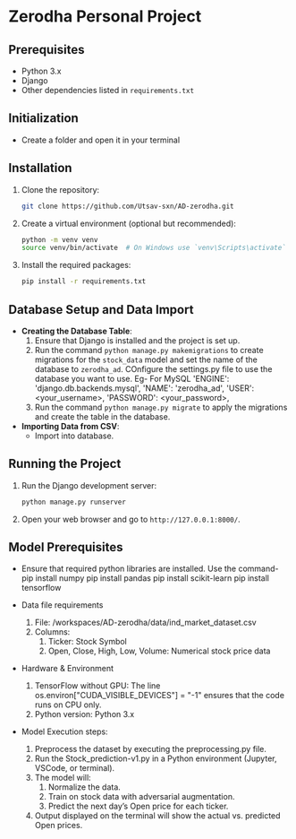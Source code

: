 # Zerodha Personal Project

## Prerequisites
- Python 3.x
- Django
- Other dependencies listed in `requirements.txt`

## Initialization
- Create a folder and open it in your terminal

## Installation
1. Clone the repository:
   ```bash
   git clone https://github.com/Utsav-sxn/AD-zerodha.git
   ```
2. Create a virtual environment (optional but recommended):
   ```bash
   python -m venv venv
   source venv/bin/activate  # On Windows use `venv\Scripts\activate`
   ```
3. Install the required packages:
   ```bash
   pip install -r requirements.txt
   ```

## Database Setup and Data Import
- **Creating the Database Table**:
  1. Ensure that Django is installed and the project is set up.
  2. Run the command `python manage.py makemigrations` to create migrations for the `stock_data` model and set the name of the database to `zerodha_ad`.
  COnfigure the settings.py file to use the database you want to use.
  Eg- For MySQL 
  'ENGINE': 'django.db.backends.mysql',
   'NAME': 'zerodha_ad',
   'USER': <your_username>,
   'PASSWORD': <your_password>,
  3. Run the command `python manage.py migrate` to apply the migrations and create the table in the database.
- **Importing Data from CSV**:
  - Import into database.

## Running the Project
1. Run the Django development server:
   ```bash
   python manage.py runserver
   ```
2. Open your web browser and go to `http://127.0.0.1:8000/`.

## Model Prerequisites
- Ensure that required python libraries are installed. Use the command-
  pip install numpy
  pip install pandas
  pip install scikit-learn
  pip install tensorflow

- Data file requirements
  1. File: /workspaces/AD-zerodha/data/ind_market_dataset.csv
  2. Columns:
     1. Ticker: Stock Symbol
     2. Open, Close, High, Low, Volume: Numerical stock price data

- Hardware & Environment
  1. TensorFlow without GPU: The line os.environ["CUDA_VISIBLE_DEVICES"] = "-1" ensures that the code runs on CPU only.
  2. Python version: Python 3.x

- Model Execution steps:
  1. Preprocess the dataset by executing the preprocessing.py file.
  2. Run the Stock_prediction-v1.py in a Python environment (Jupyter, VSCode, or terminal).
  3. The model will:
     1. Normalize the data.
     2. Train on stock data with adversarial augmentation.
     3. Predict the next day’s Open price for each ticker.
  5. Output displayed on the terminal will show the actual vs. predicted Open prices.
